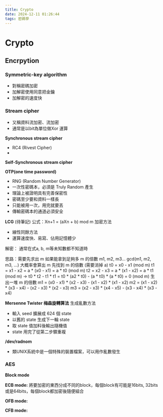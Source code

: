 ```yaml
---
title: Crypto
date: 2024-12-11 01:26:44
tags: 密碼學
---
```


# Crypto


## Encrpytion

### Symmetric-key algorithm

- 對稱密碼加密
- 加解密使用同意把金鑰
- 加解密的速度快

### Stream cipher
- 又稱資料流加密、流加密
- 通常是以bit為單位做Xor 運算



**Synchronous stream cipher**
- RC4 (Rivest Cipher)
- 

**Self-Synchronous stream cipher**



**OTP(one time password)**
- RNG (Random Number Generator)
- 一次性密碼本，必須是 Truly Random 產生
- 理論上被證明具有完善保密性
- 密碼至少要和資料一樣長
- 只能被用一次，用完就要丟
- 傳輸密碼本的通道必須安全


**LCG** (待筆記)
公式：Xn+1 = (aXn + b) mod m
加密方法
- 線性同餘方法
- 運算速度快、易寫、佔用記憶體少

解密：
通常在式a, b, m等未知數都不知道時

思路：需要先求出 m
如果能拿到足夠多 m 的倍數 m1, m2, m3…
gcd(m1, m2, m3, …) 大概率會算出 m
先找到 m 的倍數 (需要消掉 a)
t0 = x0 - x1 (mod m)
t1 = x1 - x2 = a * (x0 - x1) = a * t0 (mod m)
t2 = x2 - x3 = a * (x1 - x2) = a * t1 (mod m)
→ t0 * t2 - t1 * t1 = t0 * (a2 * t0) - (a * t0) * (a * t0) = 0 (mod m)
生出一堆 m 的倍數
m1 = (x0 - x1) * (x2 - x3) - (x1 - x2) * (x1 - x2)
m2 = (x1 - x2) * (x3 - x4) - (x2 - x3) * (x2 - x3)
m3 = (x2 - x3) * (x4 - x5) - (x3 - x4) * (x3 - x4)



**Mersenne Twister 梅森旋轉算法**
生成亂數方法
- 輸入 seed 擴展成 624 個 state
- 以舊的 state 生成下一輪 state
- 取 state 值加料後輸出隨機值
- state 用完了從第二步驟重複

**/dev/radnom**
- 類UNIX系統中是一個特殊的裝置檔案，可以用作亂數發生




### AES
**Block mode**

**ECB mode:**
將要加密的東西分成不同的block，每個block有可能是16bits, 32bits或是64bits，每個block都加密後隨便組合 

**OFB mode:**

**CFB mode:**













